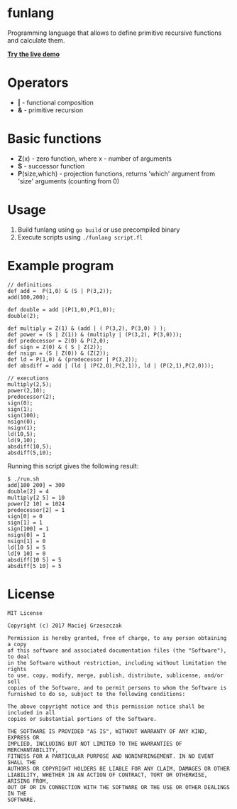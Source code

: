 # funlang

Programming language that allows to define primitive recursive functions and calculate them.

[**Try the live demo**](https://mgrzeszczak.github.io/funlang)


# Operators
* __|__ - functional composition
* __&__ - primitive recursion

# Basic functions
* __Z__(x) - zero function, where x - number of arguments
* __S__ - successor function
* __P__(size,which) - projection functions, returns 'which' argument from 'size' arguments (counting from 0)

# Usage
1. Build funlang using `go build` or use precompiled binary
2. Execute scripts using `./funlang script.fl`

# Example program
```
// definitions
def add =  P(1,0) & (S | P(3,2));
add(100,200);

def double = add |(P(1,0),P(1,0));
double(2);

def multiply = Z(1) & (add | ( P(3,2), P(3,0) ) );
def power = (S | Z(1)) & (multiply | (P(3,2), P(3,0)));
def predecessor = Z(0) & P(2,0);
def sign = Z(0) & ( S | Z(2));
def nsign = (S | Z(0)) & (Z(2));
def ld = P(1,0) & (predecessor | P(3,2));
def absdiff = add | (ld | (P(2,0),P(2,1)), ld | (P(2,1),P(2,0)));

// executions
multiply(2,5);
power(2,10);
predecessor(2);
sign(0);
sign(1);
sign(100);
nsign(0);
nsign(1);
ld(10,5);
ld(9,10);
absdiff(10,5);
absdiff(5,10);
```

Running this script gives the following result:
```
$ ./run.sh
add[100 200] = 300
double[2] = 4
multiply[2 5] = 10
power[2 10] = 1024
predecessor[2] = 1
sign[0] = 0
sign[1] = 1
sign[100] = 1
nsign[0] = 1
nsign[1] = 0
ld[10 5] = 5
ld[9 10] = 0
absdiff[10 5] = 5
absdiff[5 10] = 5
```

# License
```
MIT License

Copyright (c) 2017 Maciej Grzeszczak

Permission is hereby granted, free of charge, to any person obtaining a copy
of this software and associated documentation files (the "Software"), to deal
in the Software without restriction, including without limitation the rights
to use, copy, modify, merge, publish, distribute, sublicense, and/or sell
copies of the Software, and to permit persons to whom the Software is
furnished to do so, subject to the following conditions:

The above copyright notice and this permission notice shall be included in all
copies or substantial portions of the Software.

THE SOFTWARE IS PROVIDED "AS IS", WITHOUT WARRANTY OF ANY KIND, EXPRESS OR
IMPLIED, INCLUDING BUT NOT LIMITED TO THE WARRANTIES OF MERCHANTABILITY,
FITNESS FOR A PARTICULAR PURPOSE AND NONINFRINGEMENT. IN NO EVENT SHALL THE
AUTHORS OR COPYRIGHT HOLDERS BE LIABLE FOR ANY CLAIM, DAMAGES OR OTHER
LIABILITY, WHETHER IN AN ACTION OF CONTRACT, TORT OR OTHERWISE, ARISING FROM,
OUT OF OR IN CONNECTION WITH THE SOFTWARE OR THE USE OR OTHER DEALINGS IN THE
SOFTWARE.
```
